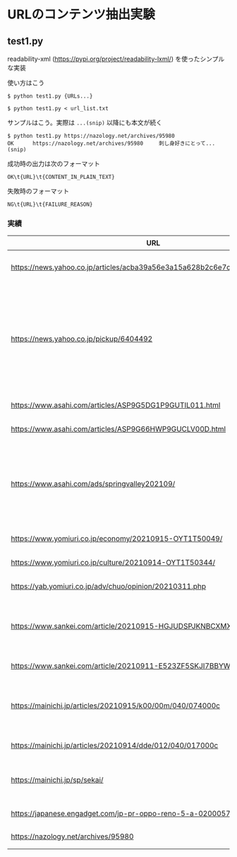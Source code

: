 # URLのコンテンツ抽出実験

## test1.py

readability-xml (<https://pypi.org/project/readability-lxml/>) を使ったシンプルな実装

使い方はこう

```console
$ python test1.py {URLs...}

$ python test1.py < url_list.txt
```

サンプルはこう。実際は `...(snip)` 以降にも本文が続く

```console
$ python test1.py https://nazology.net/archives/95980
OK      https://nazology.net/archives/95980     刺し身好きにとって...(snip)
```

成功時の出力は次のフォーマット

    OK\t{URL}\t{CONTENT_IN_PLAIN_TEXT}

失敗時のフォーマット

    NG\t{URL}\t{FAILURE_REASON}

### 実績

URL | 成否 | 分類 | 備考
----|:----:|------|------
https://news.yahoo.co.jp/articles/acba39a56e3a15a628b2c6e7c288f103222ce86c | GOOD | Yahooニュースの1記事 | (n/a)
https://news.yahoo.co.jp/pickup/6404492 | BAD | 上記のYahooニュースのピックアップ | アクセスランキングのタイトルが採用される。ピックアップは本文が短いから?
https://www.asahi.com/articles/ASP9G5DG1P9GUTIL011.html | GOOD | 朝日新聞の記事 | (n/a)
https://www.asahi.com/articles/ASP9G66HWP9GUCLV00D.html | GOOD | 朝日新聞の記事 | (n/a)
https://www.asahi.com/ads/springvalley202109/ | BAD | 朝日新聞のPR記事 | CP932のエンコードエラー。Windowsを使ってるせいかも
https://www.yomiuri.co.jp/economy/20210915-OYT1T50049/ | GOOD | 読売新聞の記事 | (n/a)
https://www.yomiuri.co.jp/culture/20210914-OYT1T50344/ | GOOD | 読売新聞の記事 | (n/a)
https://yab.yomiuri.co.jp/adv/chuo/opinion/20210311.php | GOOD | 読売新聞のPR記事 | (n/a)
https://www.sankei.com/article/20210915-HGJUDSPJKNBCXMXGCO4I5VTBGY/ | GOOD | 産経新聞の記事 | 画像キャプションが先頭に含まれてる
https://www.sankei.com/article/20210911-E523ZF5SKJI7BBYWAZG6WYIQXM/ | GOOD | 産経新聞の記事 | (n/a)
https://mainichi.jp/articles/20210915/k00/00m/040/074000c | GOOD | 毎日新聞の記事 | 画像キャプションが先頭に含まれてる
https://mainichi.jp/articles/20210914/dde/012/040/017000c | GOOD | 毎日新聞の記事 | (n/a)
https://mainichi.jp/sp/sekai/ | BAD | 毎日新聞のPRページ | ワンピースタブロイドの広告
https://japanese.engadget.com/jp-pr-oppo-reno-5-a-020005713.html | GOOD | engadget日本版 | (n/a)
https://nazology.net/archives/95980 | GOOD | ナゾロジーの記事 | (n/a)
